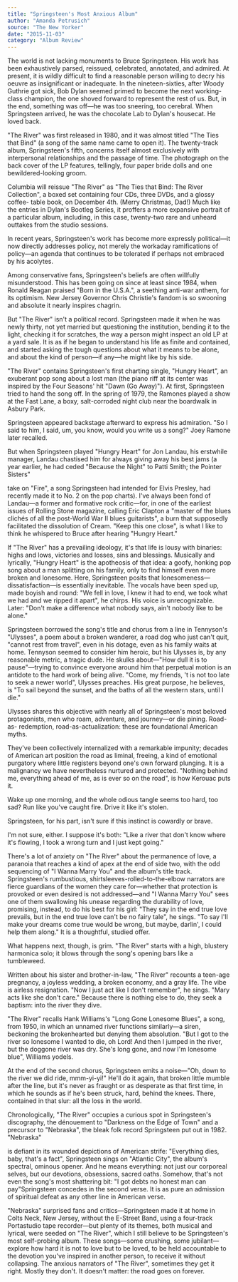 ```yaml
---
title: "Springsteen's Most Anxious Album"
author: "Amanda Petrusich"
source: "The New Yorker"
date: "2015-11-03"
category: "Album Review"
---
```


The world is not lacking monuments to Bruce Springsteen. His work has been exhaustively parsed, reissued, celebrated, annotated, and admired. At present, it is wildly difficult to find a reasonable person willing to decry his oeuvre as insignificant or inadequate. In the nineteen-sixties, after Woody Guthrie got sick, Bob Dylan seemed primed to become the next working-class champion, the one shoved forward to represent the rest of us. But, in the end, something was off—he was too sneering, too cerebral. When Springsteen arrived, he was the chocolate Lab to Dylan's housecat. He loved back.

"The River" was first released in 1980, and it was almost titled "The Ties that Bind" (a song of the same name came to open it). The twenty-track album, Springsteen's fifth, concerns itself almost exclusively with interpersonal relationships and the passage of time. The photograph on the back cover of the LP features, tellingly, four paper bride dolls and one bewildered-looking groom.

Columbia will reissue "The River" as "The Ties that Bind: The River Collection", a boxed set containing four CDs, three DVDs, and a glossy coffee- table book, on December 4th. (Merry Christmas, Dad!) Much like the entries in Dylan's Bootleg Series, it proffers a more expansive portrait of a particular album, including, in this case, twenty-two rare and unheard outtakes from the studio sessions.

In recent years, Springsteen's work has become more expressly political—it now directly addresses policy, not merely the workaday ramifications of policy—an agenda that continues to be tolerated if perhaps not embraced by his acolytes.

Among conservative fans, Springsteen's beliefs are often willfully misunderstood. This has been going on since at least since 1984, when Ronald Reagan praised "Born in the U.S.A.", a seething anti-war anthem, for its optimism. New Jersey Governor Chris Christie's fandom is so swooning and absolute it nearly inspires chagrin.

But "The River" isn't a political record. Springsteen made it when he was newly thirty, not yet married but questioning the institution, bending it to the light, checking it for scratches, the way a person might inspect an old LP at a yard sale. It is as if he began to understand his life as finite and contained, and started asking the tough questions about what it means to be alone, and about the kind of person—if any—he might like by his side.

"The River" contains Springsteen's first charting single, "Hungry Heart", an exuberant pop song about a lost man (the piano riff at its center was inspired by the Four Seasons' hit "Dawn (Go Away)"). At first, Springsteen tried to hand the song off. In the spring of 1979, the Ramones played a show at the Fast Lane, a boxy, salt-corroded night club near the boardwalk in Asbury Park.

Springsteen appeared backstage afterward to express his admiration. "So I said to him, I said, um, you know, would you write us a song?" Joey Ramone later recalled.

But when Springsteen played "Hungry Heart" for Jon Landau, his erstwhile manager, Landau chastised him for always giving away his best jams (a year earlier, he had ceded "Because the Night" to Patti Smith; the Pointer Sisters"

take on "Fire", a song Springsteen had intended for Elvis Presley, had recently made it to No. 2 on the pop charts). I've always been fond of Landau—a former and formative rock critic—for, in one of the earliest issues of Rolling Stone magazine, calling Eric Clapton a "master of the blues clichés of all the post-World War II blues guitarists", a burn that supposedly facilitated the dissolution of Cream. "Keep this one close", is what I like to think he whispered to Bruce after hearing "Hungry Heart."

If "The River" has a prevailing ideology, it's that life is lousy with binaries: highs and lows, victories and losses, sins and blessings. Musically and lyrically, "Hungry Heart" is the apotheosis of that idea: a goofy, honking pop song about a man splitting on his family, only to find himself even more broken and lonesome. Here, Springsteen posits that lonesomeness—dissatisfaction—is essentially inevitable. The vocals have been sped up, made boyish and round: "We fell in love, I knew it had to end, we took what we had and we ripped it apart", he chirps. His voice is unrecognizable. Later: "Don't make a difference what nobody says, ain't nobody like to be alone."

Springsteen borrowed the song's title and chorus from a line in Tennyson's "Ulysses", a poem about a broken wanderer, a road dog who just can't quit, "cannot rest from travel", even in his dotage, even as his family waits at home. Tennyson seemed to consider him heroic, but his Ulysses is, by any reasonable metric, a tragic dude. He skulks about—"How dull it is to pause"—trying to convince everyone around him that perpetual motion is an antidote to the hard work of being alive. "Come, my friends, 't is not too late to seek a newer world", Ulysses preaches. His great purpose, he believes, is "To sail beyond the sunset, and the baths of all the western stars, until I die."

Ulysses shares this objective with nearly all of Springsteen's most beloved protagonists, men who roam, adventure, and journey—or die pining. Road-as- redemption, road-as-actualization: these are foundational American myths.

They've been collectively internalized with a remarkable impunity; decades of American art position the road as liminal, freeing, a kind of emotional purgatory where little registers beyond one's own forward plunging. It is a malignancy we have nevertheless nurtured and protected. "Nothing behind me, everything ahead of me, as is ever so on the road", is how Kerouac puts it.

Wake up one morning, and the whole odious tangle seems too hard, too sad? Run like you've caught fire. Drive it like it's stolen.

Springsteen, for his part, isn't sure if this instinct is cowardly or brave.

I'm not sure, either. I suppose it's both: "Like a river that don't know where it's flowing, I took a wrong turn and I just kept going."

There's a lot of anxiety on "The River" about the permanence of love, a paranoia that reaches a kind of apex at the end of side two, with the odd sequencing of "I Wanna Marry You" and the album's title track. Springsteen's rumbustious, shirtsleeves-rolled-to-the-elbow narrators are fierce guardians of the women they care for—whether that protection is provoked or even desired is not addressed—and "I Wanna Marry You" sees one of them swallowing his unease regarding the durability of love, promising, instead, to do his best for his girl: "They say in the end true love prevails, but in the end true love can't be no fairy tale", he sings. "To say I'll make your dreams come true would be wrong, but maybe, darlin', I could help them along." It is a thoughtful, studied offer.

What happens next, though, is grim. "The River" starts with a high, blustery harmonica solo; it blows through the song's opening bars like a tumbleweed.

Written about his sister and brother-in-law, "The River" recounts a teen-age pregnancy, a joyless wedding, a broken economy, and a gray life. The vibe is airless resignation. "Now I just act like I don't remember", he sings. "Mary acts like she don't care." Because there is nothing else to do, they seek a baptism: into the river they dive.

"The River" recalls Hank Williams's "Long Gone Lonesome Blues", a song, from 1950, in which an unnamed river functions similarly—a siren, beckoning the brokenhearted but denying them absolution. "But I got to the river so lonesome I wanted to die, oh Lord! And then I jumped in the river, but the doggone river was dry. She's long gone, and now I'm lonesome blue", Williams yodels.

At the end of the second chorus, Springsteen emits a noise—"Oh, down to the river we did ride, mmm-yi-yi!" He'll do it again, that broken little mumble after the line, but it's never as fraught or as desperate as that first time, in which he sounds as if he's been struck, hard, behind the knees. There, contained in that slur: all the loss in the world.

Chronologically, "The River" occupies a curious spot in Springsteen's discography, the dénouement to "Darkness on the Edge of Town" and a precursor to "Nebraska", the bleak folk record Springsteen put out in 1982\. "Nebraska"

is defiant in its wounded depictions of American strife: "Everything dies, baby, that's a fact", Springsteen sings on "Atlantic City", the album's spectral, ominous opener. And he means everything: not just our corporeal selves, but our devotions, obsessions, sacred oaths. Somehow, that's not even the song's most shattering bit: "I got debts no honest man can pay"Springsteen concedes in the second verse. It is as pure an admission of spiritual defeat as any other line in American verse.

"Nebraska" surprised fans and critics—Springsteen made it at home in Colts Neck, New Jersey, without the E-Street Band, using a four-track Portastudio tape recorder—but plenty of its themes, both musical and lyrical, were seeded on "The River", which I still believe to be Springsteen's most self-probing album. These songs—some crushing, some jubilant—explore how hard it is not to love but to be loved, to be held accountable to the devotion you've inspired in another person, to receive it without collapsing. The anxious narrators of "The River", sometimes they get it right. Mostly they don't. It doesn't matter: the road goes on forever.
